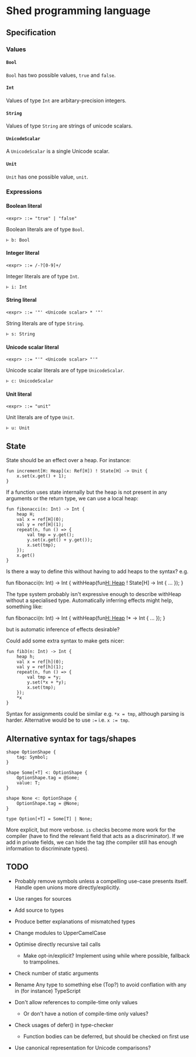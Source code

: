 # Shed programming language

## Specification

### Values

#### `Bool`

`Bool` has two possible values, `true` and `false`.

#### `Int`

Values of type `Int` are arbitary-precision integers.

#### `String`

Values of type `String` are strings of unicode scalars.

#### `UnicodeScalar`

A `UnicodeScalar` is a single Unicode scalar.

#### `Unit`

`Unit` has one possible value, `unit`.

### Expressions

#### Boolean literal

    <expr> ::= "true" | "false"

Boolean literals are of type `Bool`.

    ⊢ b: Bool

#### Integer literal

    <expr> ::= /-?[0-9]+/

Integer literals are of type `Int`.

    ⊢ i: Int

#### String literal

    <expr> ::= '"' <Unicode scalar> * '"'

String literals are of type `String`.

    ⊢ s: String

#### Unicode scalar literal

    <expr> ::= "'" <Unicode scalar> "'"

Unicode scalar literals are of type `UnicodeScalar`.

    ⊢ c: UnicodeScalar

#### Unit literal

    <expr> ::= "unit"

Unit literals are of type `Unit`.

    ⊢ u: Unit

## State

State should be an effect over a heap.
For instance:

```
fun increment[H: Heap](x: Ref[H]) ! State[H] -> Unit {
    x.set(x.get() + 1);
}
```

If a function uses state internally but the heap is not present in any arguments or the return type,
we can use a local heap:

```
fun fibonacci(n: Int) -> Int {
    heap H;
    val x = ref[H](0);
    val y = ref[H](1);
    repeat(n, fun () => {
        val tmp = y.get();
        y.set(x.get() + y.get());
        x.set(tmp);
    });
    x.get()
}
```

Is there a way to define this without having to add heaps to the syntax? e.g.

fun fibonacci(n: Int) -> Int {
    withHeap(fun[H: Heap]() ! State[H] -> Int {
        ...
    });
}

The type system probably isn't expressive enough to describe withHeap without a specialised type.
Automatically inferring effects might help, something like:

fun fibonacci(n: Int) -> Int {
    withHeap(fun[H: Heap]() !* -> Int {
        ...
    });
}

but is automatic inference of effects desirable?

Could add some extra syntax to make gets nicer:

```
fun fib3(n: Int) -> Int {
    heap h;
    val x = ref[h](0);
    val y = ref[h](1);
    repeat(n, fun () => {
        val tmp = *y;
        y.set(*x + *y);
        x.set(tmp);
    });
    *x
}
```

Syntax for assignments could be similar e.g. `*x = tmp`,
although parsing is harder.
Alternative would be to use `:=` i.e. `x := tmp`.

## Alternative syntax for tags/shapes

```
shape OptionShape {
    tag: Symbol;
}

shape Some[+T] <: OptionShape {
    OptionShape.tag = @Some;
    value: T;
}

shape None <: OptionShape {
    OptionShape.tag = @None;
}

type Option[+T] = Some[T] | None;
```

More explicit, but more verbose.
`is` checks become more work for the compiler (have to find the relevant field that acts as a discriminator).
If we add in private fields, we can hide the tag (the compiler still has enough information to discriminate types).

## TODO

* Probably remove symbols unless a compelling use-case presents itself.
  Handle open unions more directly/explicitly.

* Use ranges for sources

* Add source to types

* Produce better explanations of mismatched types

* Change modules to UpperCamelCase

* Optimise directly recursive tail calls
  * Make opt-in/explicit? Implement using while where possible, fallback to trampolines.

* Check number of static arguments

* Rename Any type to something else (Top?) to avoid conflation with any in (for instance) TypeScript

* Don't allow references to compile-time only values
  * Or don't have a notion of compile-time only values?

* Check usages of defer() in type-checker
  * Function bodies can be deferred, but should be checked on first use

* Use canonical representation for Unicode comparisons?
